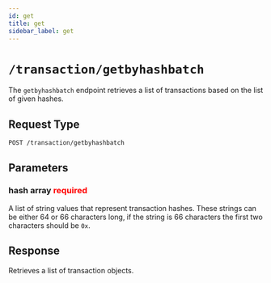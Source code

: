 ```yaml
---
id: get
title: get
sidebar_label: get
---
```


# `/transaction/getbyhashbatch`

The `getbyhashbatch` endpoint retrieves a list of transactions based on the list of given hashes.

## Request Type

```
POST /transaction/getbyhashbatch
```

## Parameters

### hash array <span style="color:red">required</span>

A list of string values that represent transaction hashes. These strings can be either 64 or 66 characters long, if the string is 66 characters the first two characters should be `0x`.

## Response

Retrieves a list of transaction objects.
